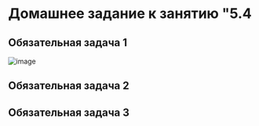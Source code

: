 # Домашнее задание к занятию "5.4


## Обязательная задача 1

![image](https://user-images.githubusercontent.com/16610642/164441023-bf1376b0-f213-41b4-b1bc-004ecaa98b9e.png)



## Обязательная задача 2




## Обязательная задача 3





